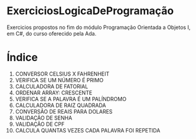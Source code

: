 # ExerciciosLogicaDeProgramação
Exercicios propostos no fim do módulo Programação Orientada a Objetos I, em C#, do curso oferecido pela Ada.

# Índice
  1. CONVERSOR CELSIUS X FAHRENHEIT
  2. VERIFICA SE UM NÚMERO É PRIMO
  3. CALCULADORA DE FATORIAL
  4. ORDENAR ARRAY: CRESCENTE
  5. VERIFICA SE A PALAVRA É UM PALÍNDROMO
  6. CALCULADORA DE RAIZ QUADRADA
  7. CONVERSÃO DE REAIS PARA DOLARES
  8. VALIDAÇÃO DE SENHA
  9. VALIDAÇÃO DE CPF
  10. CALCULA QUANTAS VEZES CADA PALAVRA FOI REPETIDA
